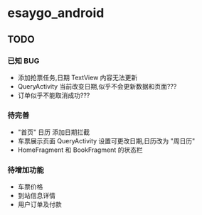 # esaygo_android

## TODO

### 已知 BUG
   * 添加抢票任务,日期 TextView 内容无法更新
   * QueryActivity 当前改变日期,似乎不会更新数据和页面???
   * 订单似乎不能取消成功???
### 待完善
   * "首页" 日历 添加日期拦截
   * 车票展示页面 QueryActivity 设置可更改日期,日历改为 "周日历"
   * HomeFragment 和 BookFragment 的状态栏
### 待增加功能
   * 车票价格
   * 到站信息详情
   * 用户订单及付款